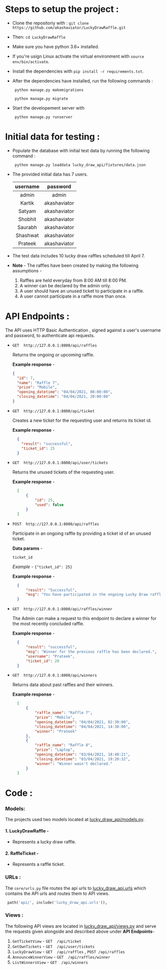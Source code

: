 # Steps to setup the project :

- Clone the repositoriy with :
`git clone https://github.com/akashaviator/LuckyDrawRaffle.git`

- Then: `cd LuckyDrawRaffle`

- Make sure you have python 3.6+ installed.

- If you're usign Linux activate the virtual environment with `source env/bin/activate`.

- Install the dependencies with `pip install -r requirements.txt`.

- After the dependencies have installed, run the following commands :

  ```
   python manage.py makemigrations

   python manage.py migrate
  ```
- Start the developement server with

  ```
   python manage.py runserver
  ```
  
# Initial data for testing :
 
- Populate the database with initial test data by running the following command :
  ```
   python manage.py loaddata lucky_draw_api/fixtures/data.json
  ```
- The provided initial data has 7 users.

  | username      | password      |
  |:-------------:|:-------------:| 
  | admin         | admin         |
  | Kartik        | akashaviator  |
  | Satyam        | akashaviator  |
  | Shobhit       | akashaviator  |
  | Saurabh       | akashaviator  |
  | Shashwat      | akashaviator  |
  | Prateek       | akashaviator  |

- The test data includes 10 lucky draw raffles scheduled till April 7.
- **Note** - The raffles have been created by making the following assumptions -
  1. Raffles are held everyday from 8:00 AM till 8:00 PM.
  2. A winner can be declared by the admin only.
  3. A user should have an unused ticket to participate in a raffle.
  4. A user cannot participate in a raffle more than once.

# API Endpoints :

The API uses HTTP Basic Authentication , signed against a user's username and password, to authenticate api requests.

- `GET  http://127.0.0.1:8000/api/raffles`

  Returns the ongoing or upcoming raffle.
  

  **Example response** -
  ```json
  {
    "id": 7,
    "name": "Raffle 7",
    "prize": "Mobile",
    "opening_datetime": "04/04/2021, 08:00:00",
    "closing_datetime": "04/04/2021, 20:00:00"
  }
  ```

- `GET  http://127.0.0.1:8000/api/ticket`

  Creates a new ticket for the requesting user and returns its ticket id.

  **Example response** -
  ```json
    {
      "result": "successful",
      "ticket_id": 25
    }
  ```
- `GET  http://127.0.0.1:8000/api/user/tickets`

  Returns the unused tickets of the requesting user.
  
  **Example response** -
  ```json
    [
        {
            "id": 25,
            "used": false
        }
    ]
  ```
- `POST  http://127.0.0.1:8000/api/raffles`

  Participate in an ongoing raffle by providing a ticket id of an unused ticket.
  
  **Data params** -
  
    `ticket_id`
    
  *Example* - `{"ticket_id": 25}`
  
  **Example response** -
  ```json
    {
        "result": "Successful",
        "msg": "You have participated in the ongoing Lucky Draw raffle."
    }
  ```
- `GET  http://127.0.0.1:8000/api/raffles/winner`

  The Admin can make a request to this endpoint to declare a winner for the most recently concluded raffle.
  
  **Example response** -
  ```json
    {
        "result": "successful",
        "msg": "Winner for the previous raffle has been declared.",
        "username": "Prateek",
        "ticket_id": 20
    }
  ```
- `GET  http://127.0.0.1:8000/api/winners`

  Returns data about past raffles and their winners.
  
  **Example response** -
  ```json
    [
        {
            "raffle_name": "Raffle 7",
            "prize": "Mobile",
            "opening_datetime": "04/04/2021, 02:30:00",
            "closing_datetime": "04/04/2021, 14:30:00",
            "winner": "Prateek"
        },
        {
            "raffle_name": "Raffle 8",
            "prize": "Laptop",
            "opening_datetime": "03/04/2021, 18:48:21",
            "closing_datetime": "03/04/2021, 19:20:32",
            "winner": "Winner wasn't declared."
        }
    ]
  ```
# Code :

### Models:

The projects used two models located at [lucky_draw_api/models.py](https://github.com/akashaviator/LuckyDrawRaffle/blob/main/lucky_draw_api/models.py).

#### 1. LuckyDrawRaffle -
- Represents a lucky draw raffle.

#### 2. RaffleTicket -

- Represents a raffle ticket.

### URLs :

The `core/urls.py` file routes the api urls to [lucky_draw_api.urls](https://github.com/akashaviator/LuckyDrawRaffle/blob/main/lucky_draw_api/urls.py) which contains the API urls and routes them to API views.
```python
 path('api/', include('lucky_draw_api.urls')),
```

### Views :

The following API views are located in [lucky_draw_api/views.py](https://github.com/akashaviator/LuckyDrawRaffle/blob/main/lucky_draw_api/views.py) and serve the requests given alongside and described above under **API Endpoints**-

1. `GetTicketView`       -  `GET  /api/ticket`
2. `GetOwnTickets`       -  `GET  /api/user/tickets`
3. `LuckyDrawView`       -  `GET  /api/raffles` ,  `POST /api/raffles`
4. `AnnounceWinnerView`  -  `GET  /api/raffles/winner`
5. `ListWinnersView`     -  `GET  /api/winners`
